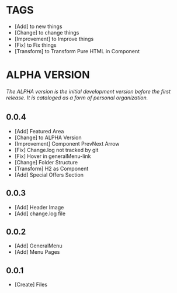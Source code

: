 # TAGS
- [Add] to new things
- [Change] to change things
- [Improvement] to Improve things
- [Fix] to Fix things
- [Transform] to Transform Pure HTML in Component


# ALPHA VERSION
###### The ALPHA version is the initial development version before the first release. It is cataloged as a form of personal organization.  


## 0.0.4
- [Add] Featured Area
- [Change] to ALPHA Version
- [Improvement] Component PrevNext Arrow
- [Fix] Change.log not tracked by git
- [Fix] Hover in generalMenu-link
- [Change] Folder Structure
- [Transform] H2 as Component
- [Add] Special Offers Section

## 0.0.3
- [Add] Header Image
- [Add] change.log file

## 0.0.2
- [Add] GeneralMenu
- [Add] Menu Pages

## 0.0.1
- [Create] Files
